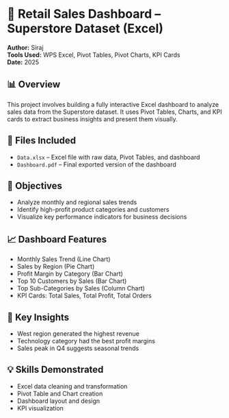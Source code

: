 # 🧾 Retail Sales Dashboard – Superstore Dataset (Excel)

**Author:** Siraj  
**Tools Used:** WPS Excel, Pivot Tables, Pivot Charts, KPI Cards  
**Date:** 2025

## 📊 Overview

This project involves building a fully interactive Excel dashboard to analyze sales data from the Superstore dataset. It uses Pivot Tables, Charts, and KPI cards to extract business insights and present them visually.

## 📁 Files Included

- `Data.xlsx` – Excel file with raw data, Pivot Tables, and dashboard
- `Dashboard.pdf` – Final exported version of the dashboard

## 🎯 Objectives

- Analyze monthly and regional sales trends
- Identify high-profit product categories and customers
- Visualize key performance indicators for business decisions

## 📈 Dashboard Features

- Monthly Sales Trend (Line Chart)
- Sales by Region (Pie Chart)
- Profit Margin by Category (Bar Chart)
- Top 10 Customers by Sales (Bar Chart)
- Top Sub-Categories by Sales (Column Chart)
- KPI Cards: Total Sales, Total Profit, Total Orders

## 🧠 Key Insights

- West region generated the highest revenue
- Technology category had the best profit margins
- Sales peak in Q4 suggests seasonal trends

## 💡 Skills Demonstrated

- Excel data cleaning and transformation
- Pivot Table and Chart creation
- Dashboard layout and design
- KPI visualization
